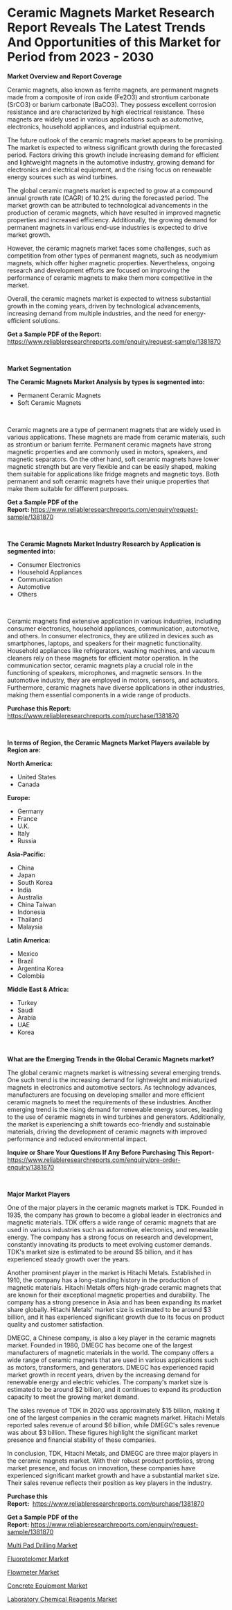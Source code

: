<p><h1>Ceramic Magnets Market Research Report Reveals The Latest Trends And Opportunities of this Market for Period from 2023 - 2030</h1></p><p><strong>Market Overview and Report Coverage</strong></p>
<p><p>Ceramic magnets, also known as ferrite magnets, are permanent magnets made from a composite of iron oxide (Fe2O3) and strontium carbonate (SrCO3) or barium carbonate (BaCO3). They possess excellent corrosion resistance and are characterized by high electrical resistance. These magnets are widely used in various applications such as automotive, electronics, household appliances, and industrial equipment.</p><p>The future outlook of the ceramic magnets market appears to be promising. The market is expected to witness significant growth during the forecasted period. Factors driving this growth include increasing demand for efficient and lightweight magnets in the automotive industry, growing demand for electronics and electrical equipment, and the rising focus on renewable energy sources such as wind turbines.</p><p>The global ceramic magnets market is expected to grow at a compound annual growth rate (CAGR) of 10.2% during the forecasted period. The market growth can be attributed to technological advancements in the production of ceramic magnets, which have resulted in improved magnetic properties and increased efficiency. Additionally, the growing demand for permanent magnets in various end-use industries is expected to drive market growth.</p><p>However, the ceramic magnets market faces some challenges, such as competition from other types of permanent magnets, such as neodymium magnets, which offer higher magnetic properties. Nevertheless, ongoing research and development efforts are focused on improving the performance of ceramic magnets to make them more competitive in the market.</p><p>Overall, the ceramic magnets market is expected to witness substantial growth in the coming years, driven by technological advancements, increasing demand from multiple industries, and the need for energy-efficient solutions.</p></p>
<p><strong>Get a Sample PDF of the Report:</strong> <a href="https://www.reliableresearchreports.com/enquiry/request-sample/1381870">https://www.reliableresearchreports.com/enquiry/request-sample/1381870</a></p>
<p>&nbsp;</p>
<p><strong>Market Segmentation</strong></p>
<p><strong>The Ceramic Magnets Market Analysis by types is segmented into:</strong></p>
<p><ul><li>Permanent Ceramic Magnets</li><li>Soft Ceramic Magnets</li></ul></p>
<p>&nbsp;</p>
<p><p>Ceramic magnets are a type of permanent magnets that are widely used in various applications. These magnets are made from ceramic materials, such as strontium or barium ferrite. Permanent ceramic magnets have strong magnetic properties and are commonly used in motors, speakers, and magnetic separators. On the other hand, soft ceramic magnets have lower magnetic strength but are very flexible and can be easily shaped, making them suitable for applications like fridge magnets and magnetic toys. Both permanent and soft ceramic magnets have their unique properties that make them suitable for different purposes.</p></p>
<p><strong>Get a Sample PDF of the Report:</strong>&nbsp;<a href="https://www.reliableresearchreports.com/enquiry/request-sample/1381870">https://www.reliableresearchreports.com/enquiry/request-sample/1381870</a></p>
<p>&nbsp;</p>
<p><strong>The Ceramic Magnets Market Industry Research by Application is segmented into:</strong></p>
<p><ul><li>Consumer Electronics</li><li>Household Appliances</li><li>Communication</li><li>Automotive</li><li>Others</li></ul></p>
<p>&nbsp;</p>
<p><p>Ceramic magnets find extensive application in various industries, including consumer electronics, household appliances, communication, automotive, and others. In consumer electronics, they are utilized in devices such as smartphones, laptops, and speakers for their magnetic functionality. Household appliances like refrigerators, washing machines, and vacuum cleaners rely on these magnets for efficient motor operation. In the communication sector, ceramic magnets play a crucial role in the functioning of speakers, microphones, and magnetic sensors. In the automotive industry, they are employed in motors, sensors, and actuators. Furthermore, ceramic magnets have diverse applications in other industries, making them essential components in a wide range of products.</p></p>
<p><strong>Purchase this Report:</strong>&nbsp; <a href="https://www.reliableresearchreports.com/purchase/1381870">https://www.reliableresearchreports.com/purchase/1381870</a></p>
<p>&nbsp;</p>
<p><strong>In terms of Region, the Ceramic Magnets Market Players available by Region are:</strong></p>
<p>
    <p> <strong> North America: </strong>
        <ul>
            <li>United States</li>
            <li>Canada</li>
        </ul>
        </p> 
    <p> <strong> Europe: </strong>
        <ul>
            <li>Germany</li>
            <li>France</li>
            <li>U.K.</li>
            <li>Italy</li>
            <li>Russia</li>
        </ul>
        </p> 
    <p> <strong> Asia-Pacific: </strong>
        <ul>
            <li>China</li>
            <li>Japan</li>
            <li>South Korea</li>
            <li>India</li>
            <li>Australia</li>
            <li>China Taiwan</li>
            <li>Indonesia</li>
            <li>Thailand</li>
            <li>Malaysia</li>
        </ul>
        </p> 
    <p> <strong> Latin America: </strong>
        <ul>
            <li>Mexico</li>
            <li>Brazil</li>
            <li>Argentina Korea</li>
            <li>Colombia</li>
        </ul>
        </p> 
    <p> <strong> Middle East & Africa: </strong>
        <ul>
            <li>Turkey</li>
            <li>Saudi</li>
            <li>Arabia</li>
            <li>UAE</li>
            <li>Korea</li>
        </ul>
    </p>
    </p>
<p>&nbsp;</p>
<p><strong>What are the Emerging Trends in the Global Ceramic Magnets market?</strong></p>
<p><p>The global ceramic magnets market is witnessing several emerging trends. One such trend is the increasing demand for lightweight and miniaturized magnets in electronics and automotive sectors. As technology advances, manufacturers are focusing on developing smaller and more efficient ceramic magnets to meet the requirements of these industries. Another emerging trend is the rising demand for renewable energy sources, leading to the use of ceramic magnets in wind turbines and generators. Additionally, the market is experiencing a shift towards eco-friendly and sustainable materials, driving the development of ceramic magnets with improved performance and reduced environmental impact.</p></p>
<p><strong>Inquire or Share Your Questions If Any Before Purchasing This Report</strong>- <a href="https://www.reliableresearchreports.com/enquiry/pre-order-enquiry/1381870">https://www.reliableresearchreports.com/enquiry/pre-order-enquiry/1381870</a></p>
<p>&nbsp;</p>
<p><strong>Major Market Players</strong></p>
<p><p>One of the major players in the ceramic magnets market is TDK. Founded in 1935, the company has grown to become a global leader in electronics and magnetic materials. TDK offers a wide range of ceramic magnets that are used in various industries such as automotive, electronics, and renewable energy. The company has a strong focus on research and development, constantly innovating its products to meet evolving customer demands. TDK's market size is estimated to be around $5 billion, and it has experienced steady growth over the years.</p><p>Another prominent player in the market is Hitachi Metals. Established in 1910, the company has a long-standing history in the production of magnetic materials. Hitachi Metals offers high-grade ceramic magnets that are known for their exceptional magnetic properties and durability. The company has a strong presence in Asia and has been expanding its market share globally. Hitachi Metals' market size is estimated to be around $3 billion, and it has experienced significant growth due to its focus on product quality and customer satisfaction.</p><p>DMEGC, a Chinese company, is also a key player in the ceramic magnets market. Founded in 1980, DMEGC has become one of the largest manufacturers of magnetic materials in the world. The company offers a wide range of ceramic magnets that are used in various applications such as motors, transformers, and generators. DMEGC has experienced rapid market growth in recent years, driven by the increasing demand for renewable energy and electric vehicles. The company's market size is estimated to be around $2 billion, and it continues to expand its production capacity to meet the growing market demand.</p><p>The sales revenue of TDK in 2020 was approximately $15 billion, making it one of the largest companies in the ceramic magnets market. Hitachi Metals reported sales revenue of around $6 billion, while DMEGC's sales revenue was about $3 billion. These figures highlight the significant market presence and financial stability of these companies.</p><p>In conclusion, TDK, Hitachi Metals, and DMEGC are three major players in the ceramic magnets market. With their robust product portfolios, strong market presence, and focus on innovation, these companies have experienced significant market growth and have a substantial market size. Their sales revenue reflects their position as key players in the industry.</p></p>
<p><strong>Purchase this Report:</strong>&nbsp;&nbsp;<a href="https://www.reliableresearchreports.com/purchase/1381870">https://www.reliableresearchreports.com/purchase/1381870</a></p>
<p></p>
<p><strong>Get a Sample PDF of the Report:</strong>&nbsp;<a href="https://www.reliableresearchreports.com/enquiry/request-sample/1381870">https://www.reliableresearchreports.com/enquiry/request-sample/1381870</a></p>
<p><p><a href="https://medium.com/@jeromekling1967/multi-pad-drilling-market-competitive-analysis-market-trends-and-forecast-to-2030-1de83805d20d">Multi Pad Drilling Market</a></p><p><a href="https://github.com/aliciawhite5576/Market-Research-Report-List-1/blob/main/fluorotelomer-market.md">Fluorotelomer Market</a></p><p><a href="https://medium.com/@jazminjones30/flowmeter-market-research-report-its-history-and-forecast-2023-to-2030-ccc63c6b682b">Flowmeter Market</a></p><p><a href="https://medium.com/@terrellconn/decoding-concrete-equipment-market-metrics-market-share-trends-and-growth-patterns-0166433f5593">Concrete Equipment Market</a></p><p><a href="https://github.com/provorikovar/Market-Research-Report-List-1/blob/main/laboratory-chemical-reagents-market.md">Laboratory Chemical Reagents Market</a></p></p>